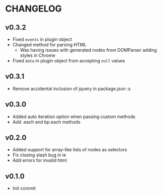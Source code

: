 # CHANGELOG

## v0.3.2

  - Fixed `events` in plugin object
  - Changed method for parsing HTML
    + Was having issues with generated nodes from DOMParser adding styles in Chrome
  - Fixed `data` in plugin object from accepting `null` values

## v0.3.1

  - Remove accidental inclusion of jquery in package.json :s

## v0.3.0

  - Added auto iteration option when passing custom methods
  - Add .each and bp.each methods

## v0.2.0

  - Added support for array-like lists of nodes as selectors
  - Fix closing slash bug in ie
  - Add errors for invalid html

## v0.1.0

  - Init commit
